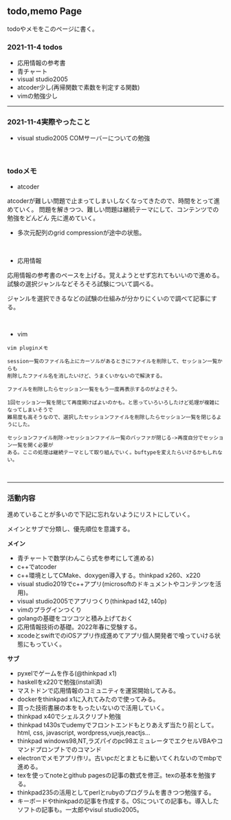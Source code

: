 ## todo,memo Page

todoやメモをこのページに書く。

### 2021-11-4 todos

- 応用情報の参考書
- 青チャート
- visual studio2005
- atcoder少し(再帰関数で素数を判定する関数)
- vimの勉強少し

***

### 2021-11-4実際やったこと

- visual studio2005 COMサーバーについての勉強


<br />



### todoメモ

- atcoder

atcoderが難しい問題で止まってしまいしなくなってきたので、時間をとって進めていく。
問題を解きつつ、難しい問題は継続テーマにして、コンテンツでの勉強をどんどん
先に進めていく。

- 多次元配列のgrid compressionが途中の状態。

<br />

- 応用情報

応用情報の参考書のペースを上げる。覚えようとせず忘れてもいいので進める。
試験の選択ジャンルなどそろそろ試験について調べる。

ジャンルを選択できるなどの試験の仕組みが分かりにくいので調べて記事にする。

<br />

- vim

```
vim pluginメモ

session一覧のファイル名上にカーソルがあるときにファイルを削除して、セッション一覧からも
削除したファイル名を消したいけど、うまくいかないので解決する。

ファイルを削除したらセッション一覧をもう一度再表示するのがよさそう。

1回セッション一覧を閉じて再度開けばよいのかも。と思っていろいろしたけど処理が複雑になってしまいそうで
難易度も高そうなので、選択したセッションファイルを削除したらセッション一覧を閉じるようにした。

セッションファイル削除->セッションファイル一覧のバッファが閉じる->再度自分でセッション一覧を開く必要が
ある。ここの処理は継続テーマとして取り組んでいく。buftypeを変えたらいけるかもしれない。
```

<br />


***

### 活動内容

進めていることが多いので下記に忘れないようにリストにしていく。

メインとサブで分類し、優先順位を意識する。

**メイン**

- 青チャートで数学(わんこら式を参考にして進める)
- c++でatcoder
- c++環境としてCMake、doxygen導入する。thinkpad x260、x220
- visual studio2019でc++アプリ(microsoftのドキュメントやコンテンツを活用)。
- visual studio2005でアプリつくり(thinkpad t42, t40p)
- vimのプラグインつくり
- golangの基礎をコツコツと積み上げておく
- 応用情報技術の基礎。2022年春に受験する。
- xcodeとswiftでのiOSアプリ作成進めてアプリ個人開発者で喰っていける状態にもっていく。

**サブ**
- pyxelでゲームを作る(@thinkpad x1)
- haskellをx220で勉強(install済)
- マストドンで応用情報のコミュニティを運営開始してみる。
- dockerをthinkpad x1に入れてみたので使ってみる。
- 買った技術書展の本をもったいないので活用していく。
- thinkpad x40でシェルスクリプト勉強
- thinkpad t430sでudemyでフロントエンドもとりあえず当たり前として。html, css, javascript, wordpress,vuejs,reactjs...
- thinkpad windows98,NT,ラズパイのpc98エミュレータでエクセルVBAやコマンドプロンプトでのコマンド
- electronでメモアプリ作リ。古いpcだとまともに動いてくれないのでmbpで進める。
- texを使ってnoteとgithub pagesの記事の数式を修正。texの基本を勉強する。
- thinkpad235の活用としてperlとrubyのプログラムを書きつつ勉強する。
- キーボードやthinkpadの記事を作成する。OSについての記事も。導入したソフトの記事も。一太郎やvisul studio2005。
